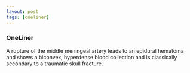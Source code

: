 ```yaml
---
layout: post
tags: [oneliner]
---
```



### OneLiner

A rupture of the middle meningeal artery leads to an epidural hematoma and shows a biconvex, hyperdense blood collection and is classically secondary to a traumatic skull fracture.
